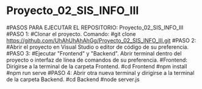 # Proyecto_02_SIS_INFO_III
#PASOS PARA EJECUTAR EL REPOSITORIO: Proyecto_02_SIS_INFO_III
#PASO 1:
#Clonar el proyecto. Comando: 
#git clone https://github.com/UhAhUhAhAhGg/Proyecto_02_SIS_INFO_III.git
#PASO 2:
#Abrir el proyecto en Visual Studio o editor de código de su preferencia.
#PASO 3: 
#Ejecutar "Frontend" y "Backend". Abrir terminal dentro del proyecto o interfaz de línea de comandos de su preferencia.
#Frontend: Dirigirse a la terminal de la carpeta Frontend.
#cd Frontend
#npm install
#npm run serve
#PASO 4: Abrir otra nueva terminal y dirigirse a la terminal de la carpeta Backend.
#cd Backend
#node server.js
